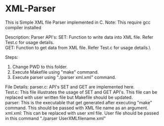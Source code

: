 # XML-Parser
This is Simple XML file Parser implemented in C.
Note: This require gcc compiler installed

Description:
Parser API's:
SET: Function to write data into XML file. Refer Test.c for usage details.\
GET: Function to get data from XML file. Refer Test.c for usage details.\

Steps:
1. Change PWD to this folder. 
2. Execute Makefile using "make" command.
3. Execute parser using "./parser xml.xml" command.


File Details:
parser.c: API's SET and GET are implemented here.\
Test.c: This file illustrates the usage of SET and GET API's. This file can be replaced with user written file but Makefile should be updated.\
parser: This is the executable that get generated after executing "make" command.  This should be passed with XML file name as an argument.\
xml.xml: This can be replaced with user xml file. User file should be passed in this command "./parser UserXMLfilename.xml"





